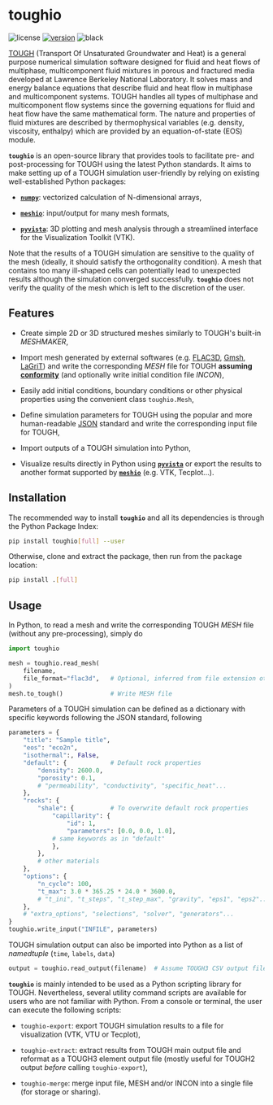 # toughio
![license](https://img.shields.io/badge/license-MIT-green)
[![version](https://img.shields.io/pypi/v/toughio.svg?style=flat)](https://pypi.org/project/toughio)
![black](https://img.shields.io/badge/style-black-black)

[TOUGH](https://tough.lbl.gov/) (Transport Of Unsaturated Groundwater and Heat) is a general purpose numerical simulation software designed for fluid and heat flows of multiphase, multicomponent fluid mixtures in porous and fractured media developed at Lawrence Berkeley National Laboratory. It solves mass and energy balance equations that describe fluid and heat flow in multiphase and multicomponent systems. TOUGH handles all types of multiphase and multicomponent flow systems since the governing equations for fluid and heat flow have the same mathematical form. The nature and properties of fluid mixtures are described by thermophysical variables (e.g. density, viscosity, enthalpy) which are provided by an equation-of-state (EOS) module.

**``toughio``** is an open-source library that provides tools to facilitate pre- and post-processing for TOUGH using the latest Python standards. It aims to make setting up of a TOUGH simulation user-friendly by relying on existing well-established Python packages:

* [**``numpy``**](https://numpy.org/): vectorized calculation of N-dimensional arrays,

* [**``meshio``**](https://github.com/nschloe/meshio): input/output for many mesh formats,

* [**``pyvista``**](https://github.com/pyvista/pyvista): 3D plotting and mesh analysis through a streamlined interface for the Visualization Toolkit (VTK).

Note that the results of a TOUGH simulation are sensitive to the quality of the mesh (ideally, it should satisfy the orthogonality condition). A mesh that contains too many ill-shaped cells can potentially lead to unexpected results although the simulation converged successfully. **``toughio``** does not verify the quality of the mesh which is left to the discretion of the user.


## Features

* Create simple 2D or 3D structured meshes similarly to TOUGH's built-in *MESHMAKER*,

* Import mesh generated by external softwares (e.g. [FLAC3D](https://www.itascacg.com/software/flac3d), [Gmsh](http://gmsh.info/), [LaGriT](https://meshing.lanl.gov/)) and write the corresponding *MESH* file for TOUGH **assuming [conformity](https://www.quora.com/What-is-non-conformal-mesh-in-CFD)** (and optionally write initial condition file *INCON*),

* Easily add initial conditions, boundary conditions or other physical properties using the convenient class ``toughio.Mesh``,

* Define simulation parameters for TOUGH using the popular and more human-readable [JSON](http://json.org/) standard and write the corresponding input file for TOUGH,

* Import outputs of a TOUGH simulation into Python,

* Visualize results directly in Python using [**``pyvista``**](https://github.com/pyvista/pyvista) or export the results to another format supported by [**``meshio``**](https://github.com/nschloe/meshio) (e.g. VTK, Tecplot...).


## Installation

The recommended way to install **``toughio``** and all its dependencies is through the Python Package Index:

```bash
pip install toughio[full] --user
```

Otherwise, clone and extract the package, then run from the package location:

```bash
pip install .[full]
```

## Usage

In Python, to read a mesh and write the corresponding TOUGH *MESH* file (without any pre-processing), simply do

```python
import toughio

mesh = toughio.read_mesh(
    filename,
    file_format="flac3d",   # Optional, inferred from file extension otherwise
)
mesh.to_tough()             # Write MESH file
```

Parameters of a TOUGH simulation can be defined as a dictionary with specific keywords following the JSON standard, following

```python
parameters = {
    "title": "Sample title",
    "eos": "eco2n",
    "isothermal":, False,
    "default": {            # Default rock properties
        "density": 2600.0,
        "porosity": 0.1,
        # "permeability", "conductivity", "specific_heat"...
    },
    "rocks": {
        "shale": {          # To overwrite default rock properties
            "capillarity": {
                "id": 1,
                "parameters": [0.0, 0.0, 1.0],
            # same keywords as in "default"
            },
        },
        # other materials
    },
    "options": {
        "n_cycle": 100,
        "t_max": 3.0 * 365.25 * 24.0 * 3600.0,
        # "t_ini", "t_steps", "t_step_max", "gravity", "eps1", "eps2"...
    },
    # "extra_options", "selections", "solver", "generators"...
}
toughio.write_input("INFILE", parameters)
```

TOUGH simulation output can also be imported into Python as a list of *namedtuple* (``time``, ``labels``, ``data``)

```python
output = toughio.read_output(filename)  # Assume TOUGH3 CSV output file
```

**``toughio``** is mainly intended to be used as a Python scripting library for TOUGH. Nevertheless, several utility command scripts are available for users who are not familiar with Python. From a console or terminal, the user can execute the following scripts:

* ``toughio-export``: export TOUGH simulation results to a file for visualization (VTK, VTU or Tecplot),

* ``toughio-extract``: extract results from TOUGH main output file and reformat as a TOUGH3 element output file (mostly useful for TOUGH2 output *before* calling ``toughio-export``),

* ``toughio-merge``: merge input file, MESH and/or INCON into a single file (for storage or sharing).